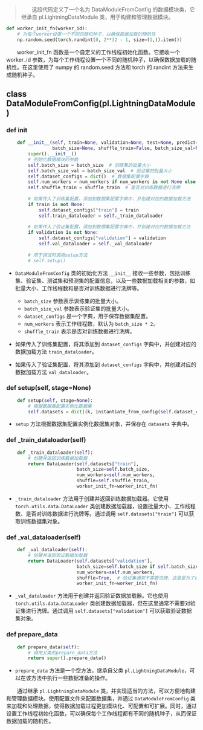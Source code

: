 >&emsp;&emsp;这段代码定义了一个名为 DataModuleFromConfig 的数据模块类，它继承自 pl.LightningDataModule 类，用于构建和管理数据模块。

```py
def worker_init_fn(worker_id):
    # 为每个worker设置一个不同的随机种子，以确保数据加载的随机性
    np.random.seed(torch.randint(0, 2**32 - 1, size=(1,)).item())
```
&emsp;&emsp;worker_init_fn 函数是一个自定义的工作线程初始化函数。它接收一个 worker_id 参数，为每个工作线程设置一个不同的随机种子，以确保数据加载的随机性。在这里使用了 numpy 的 random.seed 方法和 torch 的 randint 方法来生成随机种子。
## class DataModuleFromConfig(pl.LightningDataModule)
### def __init__
```py
    def __init__(self, train=None, validation=None, test=None, predict=None, num_workers=None,
                 batch_size=None, shuffle_train=False, batch_size_val=None):
        super().__init__()
        # 初始化数据模块的参数
        self.batch_size = batch_size  # 训练集的批量大小
        self.batch_size_val = batch_size_val  # 验证集的批量大小
        self.dataset_configs = dict()  # 数据集配置字典
        self.num_workers = num_workers if num_workers is not None else batch_size * 2  # 工作线程数
        self.shuffle_train = shuffle_train  # 是否对训练数据进行洗牌
        
        # 如果传入了训练集配置，添加到数据集配置字典中，并创建对应的数据加载方法
        if train is not None:
            self.dataset_configs["train"] = train
            self.train_dataloader = self._train_dataloader
        
        # 如果传入了验证集配置，添加到数据集配置字典中，并创建对应的数据加载方法
        if validation is not None:
            self.dataset_configs["validation"] = validation
            self.val_dataloader = self._val_dataloader
        
        # 用于调试时调用setup方法
        # self.setup()
```
- `DataModuleFromConfig` 类的初始化方法 `__init__` 接收一些参数，包括训练集、验证集、测试集和预测集的配置信息，以及一些数据加载相关的参数，如批量大小、工作线程数和是否对训练数据进行洗牌等。

    - `batch_size` 参数表示训练集的批量大小。
    - `batch_size_val` 参数表示验证集的批量大小。
    - `dataset_configs` 是一个字典，用于保存数据集配置。
    - `num_workers` 表示工作线程数，默认为 `batch_size * 2`。
    - `shuffle_train` 表示是否对训练数据进行洗牌。

- 如果传入了训练集配置，将其添加到 `dataset_configs` 字典中，并创建对应的数据加载方法 `train_dataloader`。

- 如果传入了验证集配置，将其添加到 `dataset_configs` 字典中，并创建对应的数据加载方法 `val_dataloader`。

### def setup(self, stage=None)
```py
    def setup(self, stage=None):
        # 根据数据集配置实例化数据集
        self.datasets = dict((k, instantiate_from_config(self.dataset_configs[k])) for k in self.dataset_configs)
```
- `setup` 方法根据数据集配置实例化数据集对象，并保存在 `datasets` 字典中。

### def _train_dataloader(self)
```py
    def _train_dataloader(self):
        # 创建并返回训练数据加载器
        return DataLoader(self.datasets["train"],
                          batch_size=self.batch_size,
                          num_workers=self.num_workers,
                          shuffle=self.shuffle_train,
                          worker_init_fn=worker_init_fn)
```
- `_train_dataloader` 方法用于创建并返回训练数据加载器。它使用 `torch.utils.data.DataLoader` 类创建数据加载器，设置批量大小、工作线程数、是否对训练数据进行洗牌等。通过调用 `self.datasets["train"]` 可以获取训练数据集对象。

### def _val_dataloader(self)
```py
    def _val_dataloader(self):
        # 创建并返回验证数据加载器
        return DataLoader(self.datasets["validation"],
                          batch_size=self.batch_size if self.batch_size_val is None else self.batch_size_val,
                          num_workers=self.num_workers,
                          shuffle=True,  # 验证集通常不需要洗牌，这里是为了调试
                          worker_init_fn=worker_init_fn)
```
- `_val_dataloader` 方法用于创建并返回验证数据加载器。它也使用 `torch.utils.data.DataLoader` 类创建数据加载器，但在这里通常不需要对验证集进行洗牌。通过调用 `self.datasets["validation"]` 可以获取验证数据集对象。

### def prepare_data
```py
    def prepare_data(self):
        # 调用父类的prepare_data方法
        return super().prepare_data()
```
- `prepare_data` 方法是一个空方法，继承自父类 `pl.LightningDataModule`，可以在该方法中执行一些数据准备的操作。

&emsp;&emsp;通过继承 `pl.LightningDataModule` 类，并实现适当的方法，可以方便地构建和管理数据模块。使用配置文件来配置数据集，并通过 `DataModuleFromConfig` 类来加载和处理数据，使得数据加载过程更加模块化、可配置和可扩展。同时，通过设置工作线程初始化函数，可以确保每个工作线程都有不同的随机种子，从而保证数据加载的随机性。